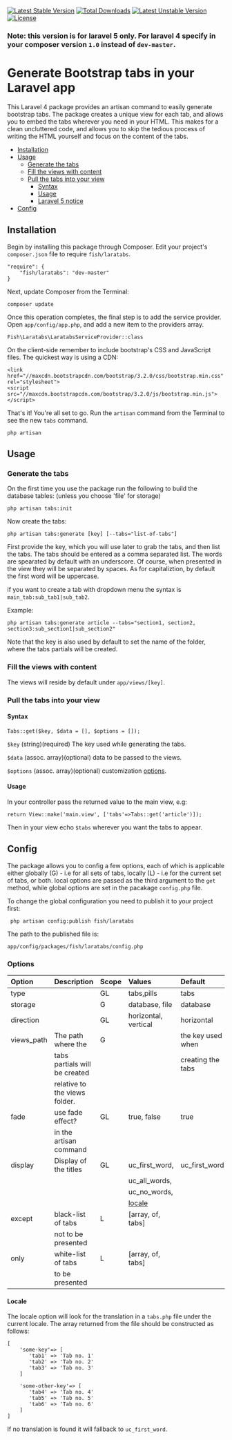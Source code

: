 [![Latest Stable Version](https://poser.pugx.org/fish/laratabs/v/stable.svg)](https://packagist.org/packages/fish/laratabs) [![Total Downloads](https://poser.pugx.org/fish/laratabs/downloads.svg)](https://packagist.org/packages/fish/laratabs) [![Latest Unstable Version](https://poser.pugx.org/fish/laratabs/v/unstable.svg)](https://packagist.org/packages/fish/laratabs) [![License](https://poser.pugx.org/fish/laratabs/license.svg)](https://packagist.org/packages/fish/laratabs)

### Note: this version is for laravel 5 only. For laravel 4 specify in your composer version `1.0` instead of `dev-master`.

# Generate Bootstrap tabs in your Laravel app

This Laravel 4 package provides an artisan command to easily generate bootstrap tabs.
The package creates a unique view for each tab, and allows you to embed the tabs wherever you need in your HTML.
This makes for a clean uncluttered code, and allows you to skip the tedious process of writing the HTML yourself and focus on the content of the tabs.

- [Installation](#installation)
- [Usage](#usage)
    - [Generate the tabs](#generate-the-tabs)
    - [Fill the views with content](#fill-the-views-with-content)
    - [Pull the tabs into your view](#pull-the-tabs-into-your-view)
        - [Syntax](#syntax)
        - [Usage](#usage-1)
        - [Laravel 5 notice](#laravel-5-notice)
- [Config](#config)

## Installation

Begin by installing this package through Composer. Edit your project's `composer.json` file to require `fish/laratabs`.

	"require": {
		"fish/laratabs": "dev-master"
	}

Next, update Composer from the Terminal:

    composer update

Once this operation completes, the final step is to add the service provider. Open `app/config/app.php`, and add a new item to the providers array.

    Fish\Laratabs\LaratabsServiceProvider::class

On the client-side remember to include bootstrap's CSS and JavaScript files. The quickest way is using a CDN:

    <link href="//maxcdn.bootstrapcdn.com/bootstrap/3.2.0/css/bootstrap.min.css" rel="stylesheet">
    <script src="//maxcdn.bootstrapcdn.com/bootstrap/3.2.0/js/bootstrap.min.js"></script>

That's it! You're all set to go. Run the `artisan` command from the Terminal to see the new `tabs` command.

    php artisan

## Usage

### Generate the tabs

On the first time you use the package run the following to build the database tables: (unless you choose 'file' for storage)

    php artisan tabs:init

Now create the tabs:

    php artisan tabs:generate [key] [--tabs="list-of-tabs"]

First provide the key, which you will use later to grab the tabs, and then list the tabs.
The tabs should be entered as a comma separated list. The words are spearated by default with an underscore.
Of course, when presented in the view they will be separated by spaces. As for capitaliztion, by default the first word will be uppercase.

if you want to create a tab with dropdown menu the syntax is `main_tab:sub_tab1|sub_tab2`.

Example:

    php artisan tabs:generate article --tabs="section1, section2, section3:sub_section1|sub_section2"

Note that the key is also used by default to set the name of the folder, where the tabs partials will be created.

### Fill the views with content

The views will reside by default under `app/views/[key]`.

### Pull the tabs into your view

#### Syntax
    Tabs::get($key, $data = [], $options = []);

`$key`
(string)(required) The key used while generating the tabs.

`$data`
(assoc. array)(optional) data to be passed to the views.

`$options`
(assoc. array)(optional) customization [options](#options).

#### Usage

In your controller pass the returned value to the main view, e.g:

    return View::make('main.view', ['tabs'=>Tabs::get('article')]);

Then in your view echo `$tabs` wherever you want the tabs to appear.

## Config

The package allows you to config a few options, each of which is applicable either globally (G) - i.e for all sets of tabs, locally (L) - i.e for the current set of tabs, or both.
local options are passed as the third argument to the `get` method, while global options are set in the pacakage `config.php` file.

To change the global configuration you need to publish it to your project first:

     php artisan config:publish fish/laratabs

The path to the published file is:

    app/config/packages/fish/laratabs/config.php

### Options

| Option         | Description                     | Scope   | Values               | Default             |
|:-------------  |:-------------                   |:-----   |:-----                |:-------             |
| type           |                                 | GL      | tabs,pills           | tabs                |
| storage        |                                 | G       | database, file       | database            |
| direction      |                                 | GL      | horizontal, vertical | horizontal          |
| views_path     | The path where the              |  G      |                      | the key used when
|                |  tabs partials will be created      |        |                        |  creating the tabs
|                |  relative to the views folder.   |        |                        |                      |                                                               |                     |
| fade           | use fade effect?                | GL      | true, false          | true                |            |
|                |  in the artisan command         |          |                      |                     |
| display        | Display of the titles           | GL      |  uc_first_word,      | uc_first_word       |
|                |                                 |         |   uc_all_words,       |                     |
|                |                                 |         |   uc_no_words,        |                     |
|                |                                 |         |   [locale](#locale)              |                     |
| except         | black-list of tabs              | L       |  [array, of, tabs]   |                     |
|                | not to be presented             |         |                      |                     |
| only           | white-list of tabs              | L       |  [array, of, tabs]   |                     |
|                | to be presented                 |         |                      |                     |

#### Locale

The locale option will look for the translation in a `tabs.php` file under the current locale.
The array returned from the file should be constructed as follows:

    [
        'some-key'=> [
           'tab1' => 'Tab no. 1'
           'tab2' => 'Tab no. 2'
           'tab3' => 'Tab no. 3'
        ]

        'some-other-key'=> [
           'tab4' => 'Tab no. 4'
           'tab5' => 'Tab no. 5'
           'tab6' => 'Tab no. 6'
        ]
    ]

If no translation is found it will fallback to `uc_first_word`.



